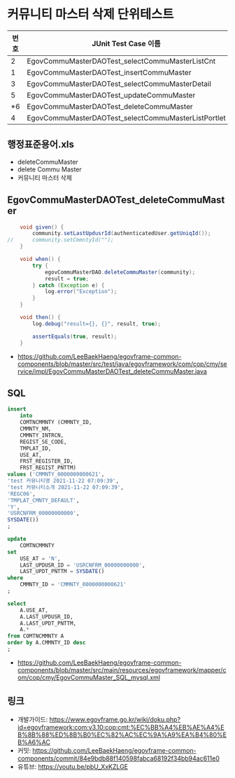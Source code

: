 # 커뮤니티 마스터 삭제 단위테스트

|번호|JUnit Test Case 이름|
|-|-|
|2|EgovCommuMasterDAOTest_selectCommuMasterListCnt|
|1|EgovCommuMasterDAOTest_insertCommuMaster|
|3|EgovCommuMasterDAOTest_selectCommuMasterDetail|
|5|EgovCommuMasterDAOTest_updateCommuMaster|
|*6|EgovCommuMasterDAOTest_deleteCommuMaster|
|4|EgovCommuMasterDAOTest_selectCommuMasterListPortlet|

## 행정표준용어.xls

- deleteCommuMaster
- delete Commu Master
- 커뮤니티 마스터 삭제

## EgovCommuMasterDAOTest_deleteCommuMaster

```java
	void given() {
		community.setLastUpdusrId(authenticatedUser.getUniqId());
//		community.setCmmntyId("");
	}

	void when() {
		try {
			egovCommuMasterDAO.deleteCommuMaster(community);
			result = true;
		} catch (Exception e) {
			log.error("Exception");
		}
	}

	void then() {
		log.debug("result={}, {}", result, true);

		assertEquals(true, result);
	}
```

- https://github.com/LeeBaekHaeng/egovframe-common-components/blob/master/src/test/java/egovframework/com/cop/cmy/service/impl/EgovCommuMasterDAOTest_deleteCommuMaster.java

## SQL

```sql
insert
    into
    COMTNCMMNTY (CMMNTY_ID,
    CMMNTY_NM,
    CMMNTY_INTRCN,
    REGIST_SE_CODE,
    TMPLAT_ID,
    USE_AT,
    FRST_REGISTER_ID,
    FRST_REGIST_PNTTM)
values ('CMMNTY_0000000000621',
'test 커뮤니티명 2021-11-22 07:09:39',
'test 커뮤니티소개 2021-11-22 07:09:39',
'REGC06',
'TMPLAT_CMNTY_DEFAULT',
'Y',
'USRCNFRM_00000000000',
SYSDATE())
;

update
    COMTNCMMNTY
set
    USE_AT = 'N',
    LAST_UPDUSR_ID = 'USRCNFRM_00000000000',
    LAST_UPDT_PNTTM = SYSDATE()
where
    CMMNTY_ID = 'CMMNTY_0000000000621'
;

select
    A.USE_AT,
    A.LAST_UPDUSR_ID,
    A.LAST_UPDT_PNTTM,
    A.*
from COMTNCMMNTY A
order by A.CMMNTY_ID desc
;
```

- https://github.com/LeeBaekHaeng/egovframe-common-components/blob/master/src/main/resources/egovframework/mapper/com/cop/cmy/EgovCommuMaster_SQL_mysql.xml

## 링크

- 개발가이드: https://www.egovframe.go.kr/wiki/doku.php?id=egovframework:com:v3.10:cop:cmt:%EC%BB%A4%EB%AE%A4%EB%8B%88%ED%8B%B0%EC%82%AC%EC%9A%A9%EA%B4%80%EB%A6%AC
- 커밋: https://github.com/LeeBaekHaeng/egovframe-common-components/commit/84e9bdb88f140598fabca68192f34bb94ac611e0
- 유튜브: https://youtu.be/pbU_XxKZLGE

